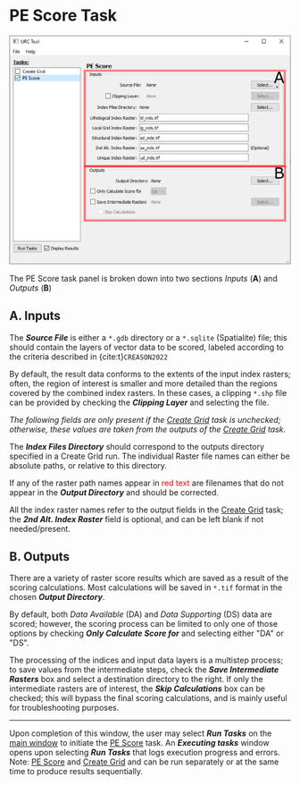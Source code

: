 PE Score Task
=============

![PE Score Pane](../_static/pe_score.png)

The PE Score task panel is broken down into two sections _Inputs_ (**A**) and _Outputs_ (**B**)


A. Inputs
---------

The ***Source File*** is either a `*.gdb` directory or a `*.sqlite` (Spatialite) file; this should contain the layers of
vector data to be scored, labeled according to the criteria described in {cite:t}`CREASON2022`

By default, the result data conforms to the extents of the input index rasters; often, the region of interest is 
smaller and more detailed than the regions covered by the combined index rasters. In these cases, a clipping `*.shp` 
file can be provided by checking the ***Clipping Layer*** and selecting the file.

_The following fields are only present if the [Create Grid](create_grid_task.md) task is unchecked; otherwise, these 
values are taken from the outputs of the [Create Grid](create_grid_task.md) task._

The ***Index Files Directory*** should correspond to the outputs directory specified in a Create Grid run. The individual 
Raster file names can either be absolute paths, or relative to this directory. 

If any of the raster path names appear in
<span style="color:#ff0000">red text</span> are filenames that do not appear in the ***Output Directory*** and should be 
corrected.

All the index raster names refer to the output fields in the [Create Grid](create_grid_task.md) task; the ***2nd Alt. 
Index Raster*** field is optional, and can be left blank if not needed/present.

B. Outputs
----------

There are a variety of raster score results which are saved as a result of the scoring calculations. Most calculations
will be saved in `*.tif` format in the chosen ***Output Directory***.

By default, both _Data Available_ (DA) and _Data Supporting_ (DS) data are scored; however, the scoring process can be 
limited to only one of those options by checking ***Only Calculate Score for*** and selecting either "DA" or "DS".

The processing of the indices and input data layers is a multistep process; to save values from the intermediate steps, 
check the ***Save Intermediate Rasters*** box and select a destination directory to the right. If only the intermediate 
rasters are of interest, the ***Skip Calculations*** box can be checked; this will bypass the final scoring calculations,
and is mainly useful for troubleshooting purposes.

----------

Upon completion of this window, the user may select ***Run Tasks*** on the [main window](main_window.md) to initiate the [PE Score](pe_score_task.md) task. An ***Executing tasks*** window opens upon selecting ***Run Tasks*** that logs execution progress and errors. Note: [PE Score](pe_score_task.md) and [Create Grid](create_grid_task.md) and can be run separately or at the same time to produce results sequentially.  
